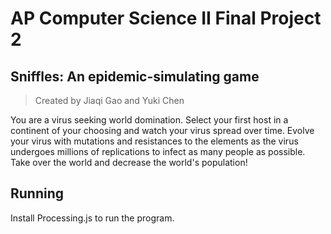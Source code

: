 # AP Computer Science II Final Project 2

## Sniffles: An epidemic-simulating game
> Created by Jiaqi Gao and Yuki Chen

You are a virus seeking world domination. Select your first host in a continent of your choosing and watch your virus spread over time. Evolve your virus with mutations and resistances to the elements as the virus undergoes millions of replications to infect as many people as possible. Take over the world and decrease the world's population!

## Running
Install Processing.js to run the program.  



